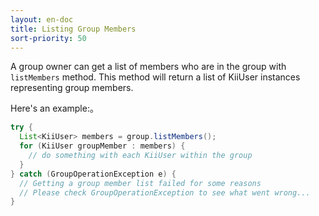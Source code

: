```yaml
---
layout: en-doc
title: Listing Group Members
sort-priority: 50
---
```

A group owner can get a list of members who are in the group with `listMembers` method.  This method will return a list of KiiUser instances representing group members. 

Here's an example:。

```java
try {
  List<KiiUser> members = group.listMembers();
  for (KiiUser groupMember : members) {
    // do something with each KiiUser within the group
  }
} catch (GroupOperationException e) {
  // Getting a group member list failed for some reasons
  // Please check GroupOperationException to see what went wrong...
}
```
